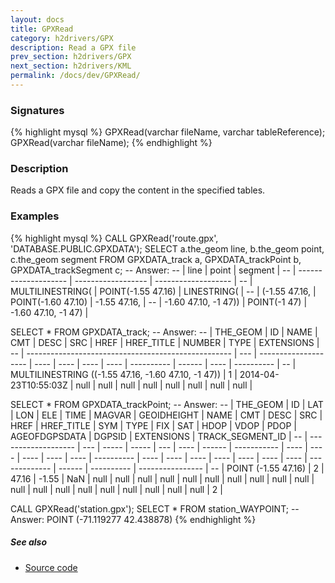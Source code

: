 ```yaml
---
layout: docs
title: GPXRead
category: h2drivers/GPX
description: Read a GPX file
prev_section: h2drivers/GPX
next_section: h2drivers/KML
permalink: /docs/dev/GPXRead/
---
```


### Signatures

{% highlight mysql %}
GPXRead(varchar fileName, varchar tableReference);
GPXRead(varchar fileName);
{% endhighlight %}

### Description
Reads a GPX file and copy the content in the specified tables.

### Examples

{% highlight mysql %}
CALL GPXRead('route.gpx', 'DATABASE.PUBLIC.GPXDATA');
SELECT a.the_geom line, b.the_geom point, c.the_geom segment 
FROM GPXDATA_track a, GPXDATA_trackPoint b, GPXDATA_trackSegment c;
-- Answer: 
-- |         line         |       point        |       segment       |
-- | -------------------- | ------------------ | ------------------- |
-- | MULTILINESTRING(     | POINT(-1.55 47.16) | LINESTRING(         |
-- | (-1.55 47.16,        | POINT(-1.60 47.10) | -1.55 47.16,        |
-- | -1.60 47.10, -1 47)) | POINT(-1 47)       | -1.60 47.10, -1 47) |

SELECT * FROM GPXDATA_track;
-- Answer: 
-- |                       THE_GEOM                      |  ID |         NAME         | CMT  | DESC | SRC  | HREF | HREF_TITLE | NUMBER | TYPE | EXTENSIONS |
-- | --------------------------------------------------- | --- | -------------------- | ---- | ---- | ---- | ---- | ---------- | ------ | ---- | ---------- |
-- | MULTILINESTRING ((-1.55 47.16, -1.60 47.10, -1 47)) |   1 | 2014-04-23T10:55:03Z | null | null | null | null | null       | null   | null | null       |

SELECT * FROM GPXDATA_trackPoint;
-- Answer: 
-- |       THE_GEOM      |  ID |  LAT  |  LON  | ELE | TIME | MAGVAR | GEOIDHEIGHT | NAME | CMT  | DESC | SRC  | HREF | HREF_TITLE | SYM  | TYPE | FIX  | SAT  | HDOP | VDOP | PDOP | AGEOFDGPSDATA | DGPSID | EXTENSIONS | TRACK_SEGMENT_ID |
-- | ------------------- | --- | ----- | ----- | --- | ---- | ------ | ----------- | ---- | ---- | ---- | ---- | ---- | ---------- | ---- | ---- | ---- | ---- | ---- | ---- | ---- | ------------- | ------ | ---------- | ---------------- |
-- | POINT (-1.55 47.16) |   2 | 47.16 | -1.55 | NaN | null | null   | null        | null | null | null | null | null | null       | null | null | null | null | null | null | null | null          | null   | null       |                2 |


CALL GPXRead('station.gpx');
SELECT * FROM station_WAYPOINT;
-- Answer: POINT (-71.119277 42.438878)
{% endhighlight %}

##### See also

* <a href="https://github.com/irstv/H2GIS/blob/a8e61ea7f1953d1bad194af926a568f7bc9aac96/h2drivers/src/main/java/org/h2gis/drivers/gpx/GPXRead.java" target="_blank">Source code</a>
